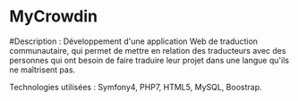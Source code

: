 # MyCrowdin


#Description :
Développement d'une application Web de traduction communautaire, qui permet de mettre en relation des traducteurs avec des personnes qui ont besoin de faire traduire leur projet dans une langue qu'ils ne maîtrisent pas.

Technologies utilisées : Symfony4, PHP7, HTML5, MySQL, Boostrap.

